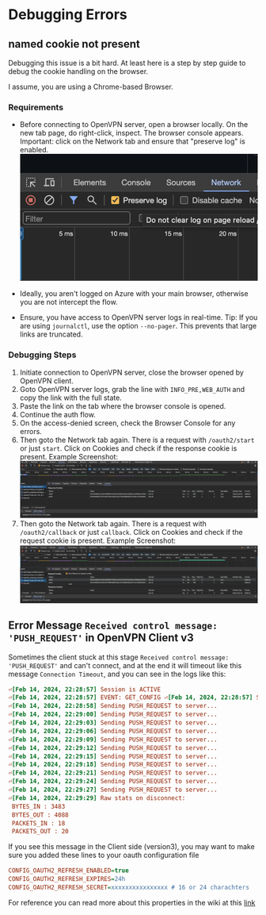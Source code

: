 # Debugging Errors

## named cookie not present

Debugging this issue is a bit hard. At least here is a step by step guide to debug the cookie handling on the browser.

I assume, you are using a Chrome-based Browser.

### Requirements

- Before connecting to OpenVPN server, open a browser locally. On the new tab page, do right-click, inspect.
  The browser console appears. Important: click on the Network tab and ensure that "preserve log" is enabled.
  ![](./img/debugging-error-cookie-network-tab.png)

- Ideally, you aren't logged on Azure with your main browser, otherwise you are not intercept the flow.

- Ensure, you have access to OpenVPN server logs in real-time. Tip: If you are using `journalctl`, use the option `--no-pager`.
  This prevents that large links are truncated.

### Debugging Steps

1. Initiate connection to OpenVPN server, close the browser opened by OpenVPN client.
2. Goto OpenVPN server logs, grab the line with `INFO_PRE,WEB_AUTH` and copy the link with the full state.
3. Paste the link on the tab where the browser console is opened.
4. Continue the auth flow.
5. On the access-denied screen, check the Browser Console for any errors.
6. Then goto the Network tab again. There is a request with `/oauth2/start` or just `start`.
   Click on Cookies and check if the response cookie is present.
   Example Screenshot:
   ![](./img/debugging-error-cookie-start.png)
7. Then goto the Network tab again. There is a request with `/oauth2/callback` or just `callback`.
   Click on Cookies and check if the request cookie is present.
   Example Screenshot:
   ![](./img/debugging-error-cookie-callback.png)

## Error Message `Received control message: 'PUSH_REQUEST'` in OpenVPN Client v3

Sometimes the client stuck at this stage `Received control message: 'PUSH_REQUEST'` and can't connect, and at the end it will timeout like this message `Connection Timeout`, and you can see in the logs like this:

```ini
⏎[Feb 14, 2024, 22:28:57] Session is ACTIVE
⏎[Feb 14, 2024, 22:28:57] EVENT: GET_CONFIG ⏎[Feb 14, 2024, 22:28:57] Sending PUSH_REQUEST to server...
⏎[Feb 14, 2024, 22:28:58] Sending PUSH_REQUEST to server...
⏎[Feb 14, 2024, 22:29:00] Sending PUSH_REQUEST to server...
⏎[Feb 14, 2024, 22:29:03] Sending PUSH_REQUEST to server...
⏎[Feb 14, 2024, 22:29:06] Sending PUSH_REQUEST to server...
⏎[Feb 14, 2024, 22:29:09] Sending PUSH_REQUEST to server...
⏎[Feb 14, 2024, 22:29:12] Sending PUSH_REQUEST to server...
⏎[Feb 14, 2024, 22:29:15] Sending PUSH_REQUEST to server...
⏎[Feb 14, 2024, 22:29:18] Sending PUSH_REQUEST to server...
⏎[Feb 14, 2024, 22:29:21] Sending PUSH_REQUEST to server...
⏎[Feb 14, 2024, 22:29:24] Sending PUSH_REQUEST to server...
⏎[Feb 14, 2024, 22:29:27] Sending PUSH_REQUEST to server...
⏎[Feb 14, 2024, 22:29:29] Raw stats on disconnect:
 BYTES_IN : 3483
 BYTES_OUT : 4088
 PACKETS_IN : 18
 PACKETS_OUT : 20
```

If you see this message in the Client side (version3), you may want to make sure you added these lines to your oauth configuration file

```ini
CONFIG_OAUTH2_REFRESH_ENABLED=true
CONFIG_OAUTH2_REFRESH_EXPIRES=24h 
CONFIG_OAUTH2_REFRESH_SECRET=xxxxxxxxxxxxxxxx # 16 or 24 charachters
```

For reference you can read more about this properties in the wiki at this [link](https://github.com/jkroepke/openvpn-auth-oauth2/wiki/Configuration#non-interactive-session-refresh)